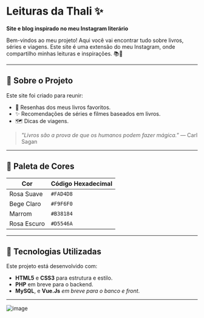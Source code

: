 # Leituras da Thali ✨️  
**Site e blog inspirado no meu Instagram literário**  

Bem-vindos ao meu projeto! Aqui você vai encontrar tudo sobre livros, séries e viagens. Este site é uma extensão do meu Instagram, onde compartilho minhas leituras e inspirações. 📚💖  

---

## 🌷 Sobre o Projeto  
Este site foi criado para reunir:  
- 📖 Resenhas dos meus livros favoritos.  
- ✨ Recomendações de séries e filmes baseados em livros.  
- 🗺️ Dicas de viagens.  

> *"Livros são a prova de que os humanos podem fazer mágica."* — Carl Sagan

---

## 🎨 Paleta de Cores  

| Cor         | Código Hexadecimal |  
|-------------|---------------------|  
| Rosa Suave  | `#FAD4D8`           |  
| Bege Claro  | `#F9F6F0`           |  
| Marrom      | `#B38184`           |  
| Rosa Escuro | `#D5546A`           |  

---

## 🚀 Tecnologias Utilizadas  
Este projeto está desenvolvido com:  
- **HTML5** e **CSS3** para estrutura e estilo.  
- **PHP** em breve para o backend.
- **MySQL**, e **Vue.Js** *em breve para o banco e front*.

---

![image](https://github.com/user-attachments/assets/44314f8a-671c-4ea3-81a5-a8d2ccca0db3)
